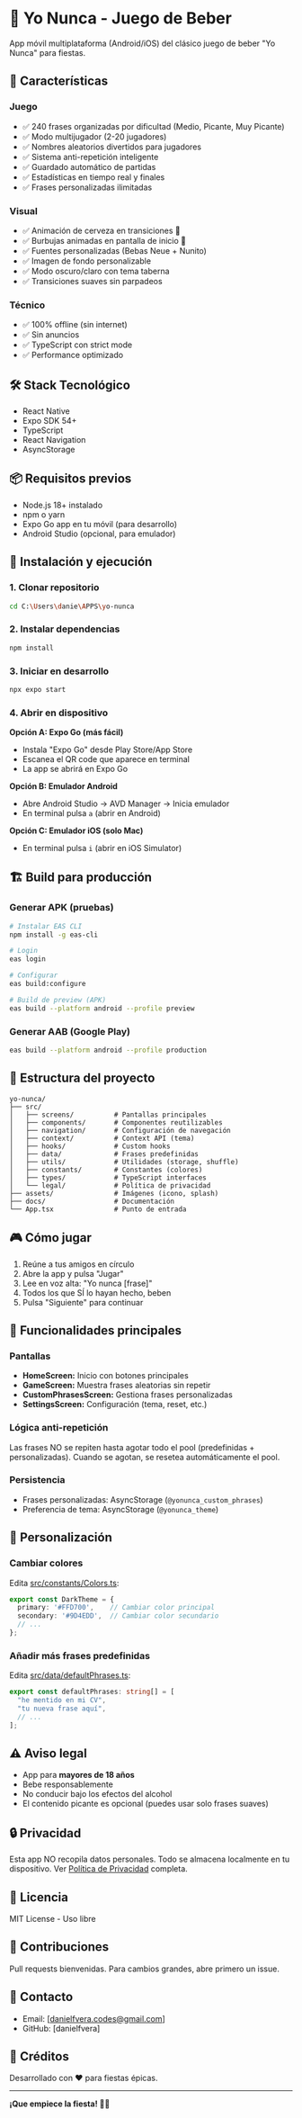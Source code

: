 # 🍻 Yo Nunca - Juego de Beber

App móvil multiplataforma (Android/iOS) del clásico juego de beber "Yo Nunca" para fiestas.

## 🎯 Características

### Juego
- ✅ 240 frases organizadas por dificultad (Medio, Picante, Muy Picante)
- ✅ Modo multijugador (2-20 jugadores)
- ✅ Nombres aleatorios divertidos para jugadores
- ✅ Sistema anti-repetición inteligente
- ✅ Guardado automático de partidas
- ✅ Estadísticas en tiempo real y finales
- ✅ Frases personalizadas ilimitadas

### Visual
- ✅ Animación de cerveza en transiciones 🍺
- ✅ Burbujas animadas en pantalla de inicio 🫧
- ✅ Fuentes personalizadas (Bebas Neue + Nunito)
- ✅ Imagen de fondo personalizable
- ✅ Modo oscuro/claro con tema taberna
- ✅ Transiciones suaves sin parpadeos

### Técnico
- ✅ 100% offline (sin internet)
- ✅ Sin anuncios
- ✅ TypeScript con strict mode
- ✅ Performance optimizado

## 🛠️ Stack Tecnológico

- React Native
- Expo SDK 54+
- TypeScript
- React Navigation
- AsyncStorage

## 📦 Requisitos previos

- Node.js 18+ instalado
- npm o yarn
- Expo Go app en tu móvil (para desarrollo)
- Android Studio (opcional, para emulador)

## 🚀 Instalación y ejecución

### 1. Clonar repositorio

```bash
cd C:\Users\danie\APPS\yo-nunca
```

### 2. Instalar dependencias

```bash
npm install
```

### 3. Iniciar en desarrollo

```bash
npx expo start
```

### 4. Abrir en dispositivo

**Opción A: Expo Go (más fácil)**
- Instala "Expo Go" desde Play Store/App Store
- Escanea el QR code que aparece en terminal
- La app se abrirá en Expo Go

**Opción B: Emulador Android**
- Abre Android Studio → AVD Manager → Inicia emulador
- En terminal pulsa `a` (abrir en Android)

**Opción C: Emulador iOS (solo Mac)**
- En terminal pulsa `i` (abrir en iOS Simulator)

## 🏗️ Build para producción

### Generar APK (pruebas)

```bash
# Instalar EAS CLI
npm install -g eas-cli

# Login
eas login

# Configurar
eas build:configure

# Build de preview (APK)
eas build --platform android --profile preview
```

### Generar AAB (Google Play)

```bash
eas build --platform android --profile production
```

## 📁 Estructura del proyecto

```
yo-nunca/
├── src/
│   ├── screens/          # Pantallas principales
│   ├── components/       # Componentes reutilizables
│   ├── navigation/       # Configuración de navegación
│   ├── context/          # Context API (tema)
│   ├── hooks/            # Custom hooks
│   ├── data/             # Frases predefinidas
│   ├── utils/            # Utilidades (storage, shuffle)
│   ├── constants/        # Constantes (colores)
│   ├── types/            # TypeScript interfaces
│   └── legal/            # Política de privacidad
├── assets/               # Imágenes (icono, splash)
├── docs/                 # Documentación
└── App.tsx               # Punto de entrada
```

## 🎮 Cómo jugar

1. Reúne a tus amigos en círculo
2. Abre la app y pulsa "Jugar"
3. Lee en voz alta: "Yo nunca [frase]"
4. Todos los que SÍ lo hayan hecho, beben
5. Pulsa "Siguiente" para continuar

## 🧩 Funcionalidades principales

### Pantallas

- **HomeScreen:** Inicio con botones principales
- **GameScreen:** Muestra frases aleatorias sin repetir
- **CustomPhrasesScreen:** Gestiona frases personalizadas
- **SettingsScreen:** Configuración (tema, reset, etc.)

### Lógica anti-repetición

Las frases NO se repiten hasta agotar todo el pool (predefinidas + personalizadas). Cuando se agotan, se resetea automáticamente el pool.

### Persistencia

- Frases personalizadas: AsyncStorage (`@yonunca_custom_phrases`)
- Preferencia de tema: AsyncStorage (`@yonunca_theme`)

## 🎨 Personalización

### Cambiar colores

Edita [src/constants/Colors.ts](src/constants/Colors.ts):

```typescript
export const DarkTheme = {
  primary: '#FFD700',    // Cambiar color principal
  secondary: '#9D4EDD',  // Cambiar color secundario
  // ...
};
```

### Añadir más frases predefinidas

Edita [src/data/defaultPhrases.ts](src/data/defaultPhrases.ts):

```typescript
export const defaultPhrases: string[] = [
  "he mentido en mi CV",
  "tu nueva frase aquí",
  // ...
];
```

## ⚠️ Aviso legal

- App para **mayores de 18 años**
- Bebe responsablemente
- No conducir bajo los efectos del alcohol
- El contenido picante es opcional (puedes usar solo frases suaves)

## 🔒 Privacidad

Esta app NO recopila datos personales. Todo se almacena localmente en tu dispositivo. Ver [Política de Privacidad](./docs/PRIVACY_POLICY.md) completa.

## 📄 Licencia

MIT License - Uso libre

## 🤝 Contribuciones

Pull requests bienvenidas. Para cambios grandes, abre primero un issue.

## 📧 Contacto

- Email: [danielfvera.codes@gmail.com]
- GitHub: [danielfvera]

## 🙏 Créditos

Desarrollado con ❤️ para fiestas épicas.

---

**¡Que empiece la fiesta! 🎉🍻**
